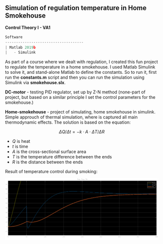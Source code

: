 ## Simulation of regulation temperature in Home Smokehouse

**Control Theory I - VA1**

```javascript
Software
------------------------------------
| Matlab 2019b
|   - Simulink
```

As part of a course where we dealt with regulation, I created this fun project to regulate the temperature in a home smokehouse. I used Matlab Simulink to solve it, and stand-alone Matlab to define the constants. So to run it, first run the **constants.m** script and then you can run the simulation using Simulink via **smokehouse.slx**.  

**DC-motor** - testing PID regulator, set up by Z-N method (none-part of project, but based on a similar principle I set the control parameters for the smokehouse.)

**Home-smokehouse** - project of simulating, home smokehouse in simulink. Simple approuch of thermal simulation, where is captured all main thermodynamic effects.
The solution is based on the equation:

$$ \Delta Q / \Delta t = - k \cdot A \cdot \Delta T / \Delta R $$ 

* *Q* is heat
* *t* is time
* *A* is the cross-sectional surface area
* *T* is the temperature difference between the ends
* *R* is the distance between the ends

Result of temperature control during smoking:

<img src="docs/scope-output.png">